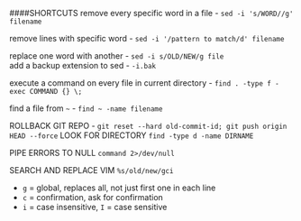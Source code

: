 
####SHORTCUTS
remove every specific word in a file - `sed -i 's/WORD//g' filename`   

remove lines with specific word - `sed -i '/pattern to match/d' filename ` 

replace one word with another - `sed -i s/OLD/NEW/g file`  
add a backup extension to sed - `-i.bak`    

execute a command on every file in current directory - `find . -type f -exec COMMAND {} \;`    
  
find a file from `~` - `find ~ -name filename`  

ROLLBACK GIT REPO - 
`git reset --hard old-commit-id; git push origin HEAD --force`
LOOK FOR DIRECTORY
`find -type d -name DIRNAME`

PIPE ERRORS TO NULL
`command 2>/dev/null`

SEARCH AND REPLACE VIM
`%s/old/new/gci`

+ `g` = global, replaces all, not just first one in each line
+ `c` = confirmation, ask for confirmation
+ `i` = case insensitive, `I` = case sensitive



 

